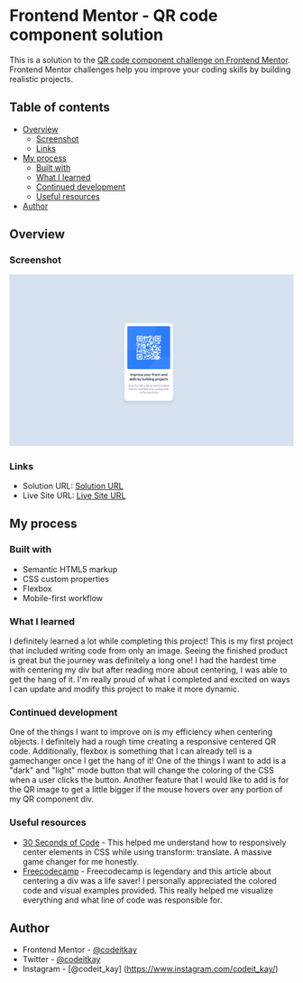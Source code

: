 # Frontend Mentor - QR code component solution

This is a solution to the [QR code component challenge on Frontend Mentor](https://www.frontendmentor.io/challenges/qr-code-component-iux_sIO_H). Frontend Mentor challenges help you improve your coding skills by building realistic projects. 

## Table of contents

- [Overview](#overview)
  - [Screenshot](#screenshot)
  - [Links](#links)
- [My process](#my-process)
  - [Built with](#built-with)
  - [What I learned](#what-i-learned)
  - [Continued development](#continued-development)
  - [Useful resources](#useful-resources)
- [Author](#author)

## Overview

### Screenshot

![Screenshot Image](https://github.com/codeitkay/QR-Code-Component/blob/main/Images/finalproduct.png)

### Links

- Solution URL: [Solution URL](https://www.frontendmentor.io/solutions/responsive-qr-code-component-page-G1NhuR2fm)
- Live Site URL: [Live Site URL](https://codeitkay.github.io/QR-Code-Component/)

## My process

### Built with

- Semantic HTML5 markup
- CSS custom properties
- Flexbox
- Mobile-first workflow

### What I learned

I definitely learned a lot while completing this project! This is my first project that included writing code from only an image. Seeing the finished product is great but the journey was definitely a long one! I had the hardest time with centering my div but after reading more about centering, I was able to get the hang of it. I'm really proud of what I completed and excited on ways I can update and modify this project to make it more dynamic.


### Continued development

One of the things I want to improve on is my efficiency when centering objects. I definitely had a rough time creating a responsive centered QR code. 
Additionally, flexbox is something that I can already tell is a gamechanger once I get the hang of it! 
One of the things I want to add is a "dark" and "light" mode button that will change the coloring of the CSS when a user clicks the button. Another feature that I would like to add is for the QR image to get a little bigger if the mouse hovers over any portion of my QR component div.


### Useful resources

- [30 Seconds of Code](https://www.30secondsofcode.org/css/s/transform-centering) - This helped me understand how to responsively center elements in CSS while using transform: translate. A massive game changer for me honestly.
- [Freecodecamp](https://www.freecodecamp.org/news/how-to-center-anything-with-css-align-a-div-text-and-more/) - Freecodecamp is legendary and this article about centering a div was a life saver! I personally appreciated the colored code and visual examples provided. This really helped me visualize everything and what line of code was responsible for.

## Author

- Frontend Mentor - [@codeitkay](https://www.frontendmentor.io/profile/codeitkay)
- Twitter - [@codeitkay](https://twitter.com/codeitkay)
- Instagram - [@codeit_kay] (https://www.instagram.com/codeit_kay/)
